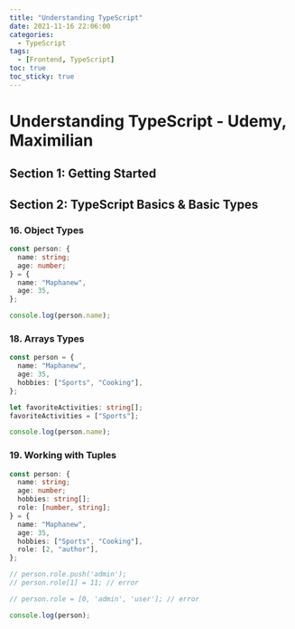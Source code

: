 ```yaml
---
title: "Understanding TypeScript"
date: 2021-11-16 22:06:00
categories:
  - TypeScript
tags:
  - [Frontend, TypeScript]
toc: true
toc_sticky: true
---
```


# Understanding TypeScript - Udemy, Maximilian

## Section 1: Getting Started

## Section 2: TypeScript Basics & Basic Types

### 16. Object Types

```ts
const person: {
  name: string;
  age: number;
} = {
  name: "Maphanew",
  age: 35,
};

console.log(person.name);
```

### 18. Arrays Types

```ts
const person = {
  name: "Maphanew",
  age: 35,
  hobbies: ["Sports", "Cooking"],
};

let favoriteActivities: string[];
favoriteActivities = ["Sports"];

console.log(person.name);
```

### 19. Working with Tuples

```ts
const person: {
  name: string;
  age: number;
  hobbies: string[];
  role: [number, string];
} = {
  name: "Maphanew",
  age: 35,
  hobbies: ["Sports", "Cooking"],
  role: [2, "author"],
};

// person.role.push('admin');
// person.role[1] = 11; // error

// person.role = [0, 'admin', 'user']; // error

console.log(person);
```
